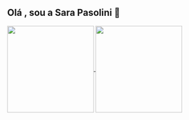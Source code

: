 ## Olá , sou a Sara Pasolini 🌸


<a href="https://github.com/anuraghazra/github-readme-stats">
  <img height=200 align="center" src="https://github-readme-stats.vercel.app/api?username=SaraPasolini&show_icons=true&theme=omni"
</a>
<a href="https://github.com/anuraghazra/convoychat">
  <img height=200 align="center" src="https://github-readme-stats.vercel.app/api/top-langs?username=SaraPasolini&show_icons=true&theme=omni&layout=compact&langs_count=8&card_width=320" />
</a>

